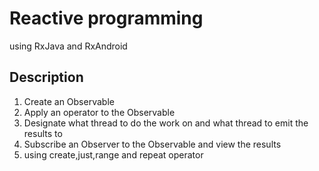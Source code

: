 # Reactive programming
using RxJava and RxAndroid

## Description
1. Create an Observable
2. Apply an operator to the Observable
3. Designate what thread to do the work on and what thread to emit the results to
4. Subscribe an Observer to the Observable and view the results
5. using create,just,range and repeat operator